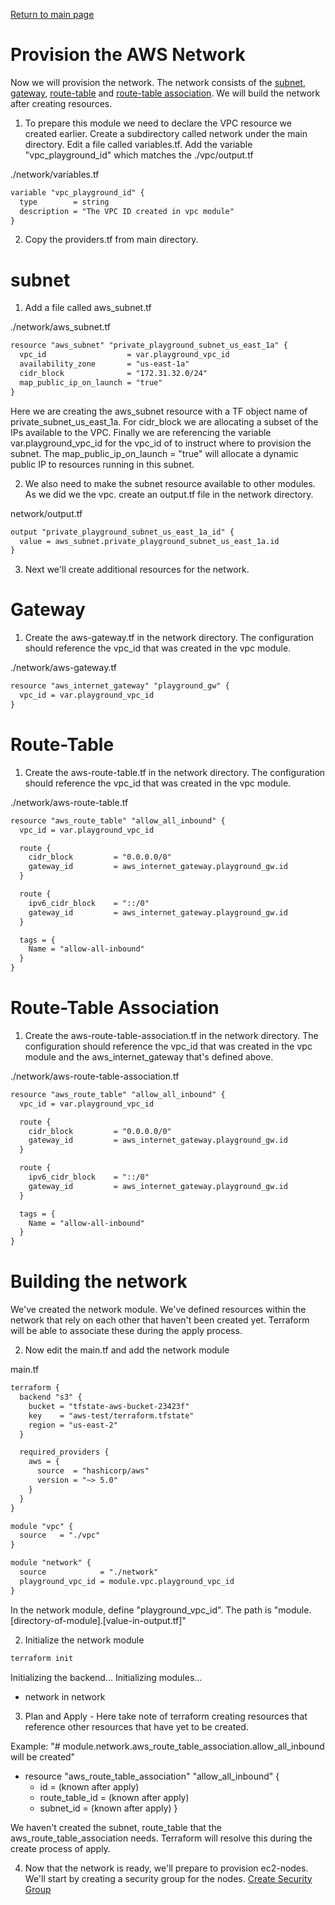 [Return to main page](../README.md)

# Provision the AWS Network


Now we will provision the network. The network consists of the [subnet](#subnet), [gateway](#gateway), [route-table](#route-table) and [route-table association](#route-table-association). We will build the network after creating resources.

1. To prepare this module we need to declare the VPC resource we created earlier. Create a subdirectory called network under the main directory. Edit a file called  variables.tf. Add the variable "vpc_playground_id" which matches the ./vpc/output.tf 


./network/variables.tf
```diff
variable "vpc_playground_id" {
  type        = string
  description = "The VPC ID created in vpc module"
}

```

2. Copy the providers.tf from main directory. 


# subnet

1. Add a file called aws_subnet.tf

./network/aws_subnet.tf
```diff
resource "aws_subnet" "private_playground_subnet_us_east_1a" {
  vpc_id                  = var.playground_vpc_id
  availability_zone       = "us-east-1a"
  cidr_block              = "172.31.32.0/24"
  map_public_ip_on_launch = "true"
}

```

Here we are creating the aws_subnet resource with a TF object name of private_subnet_us_east_1a. For cidr_block we are allocating a subset of the IPs available to the VPC.  Finally we are referencing the variable var.playground_vpc_id for the vpc_id of to instruct where to provision the subnet. The map_public_ip_on_launch = "true" will allocate a dynamic public IP to resources running in this subnet.



2. We also need to make the subnet resource available to other modules. As we did we the vpc. create an output.tf file in the network directory.

network/output.tf
```diff
output "private_playground_subnet_us_east_1a_id" {
  value = aws_subnet.private_playground_subnet_us_east_1a.id
}
```


3. Next we'll create additional resources for the network. 


# Gateway

1. Create the aws-gateway.tf in the network directory. The configuration should reference the vpc_id that was created in the vpc module. 


./network/aws-gateway.tf
```diff
resource "aws_internet_gateway" "playground_gw" {
  vpc_id = var.playground_vpc_id
}

```


# Route-Table

1. Create the aws-route-table.tf in the network directory. The configuration should reference the vpc_id that was created in the vpc module. 

./network/aws-route-table.tf

```diff
resource "aws_route_table" "allow_all_inbound" {
  vpc_id = var.playground_vpc_id

  route {
    cidr_block         = "0.0.0.0/0"
    gateway_id         = aws_internet_gateway.playground_gw.id
  }

  route {
    ipv6_cidr_block    = "::/0"
    gateway_id         = aws_internet_gateway.playground_gw.id
  }

  tags = {
    Name = "allow-all-inbound"
  }
}

```


# Route-Table Association

1. Create the aws-route-table-association.tf in the network directory. The configuration should reference the vpc_id that was created in the vpc module and the aws_internet_gateway that's defined above. 

./network/aws-route-table-association.tf
```diff
resource "aws_route_table" "allow_all_inbound" {
  vpc_id = var.playground_vpc_id

  route {
    cidr_block         = "0.0.0.0/0"
    gateway_id         = aws_internet_gateway.playground_gw.id
  }

  route {
    ipv6_cidr_block    = "::/0"
    gateway_id         = aws_internet_gateway.playground_gw.id
  }

  tags = {
    Name = "allow-all-inbound"
  }
}

```


# Building the network

We've created the network module. We've defined resources within the network that rely on each other that haven't been created yet.  Terraform will be able to associate these during the apply process. 

2. Now edit the main.tf and add the network module

main.tf
```diff
terraform {
  backend "s3" {
    bucket = "tfstate-aws-bucket-23423f"
    key    = "aws-test/terraform.tfstate"
    region = "us-east-2"
  }

  required_providers {
    aws = {
      source  = "hashicorp/aws"
      version = "~> 5.0"
    }
  }
}

module "vpc" {
  source   = "./vpc"
}

module "network" {
  source            = "./network"
  playground_vpc_id = module.vpc.playground_vpc_id
}

```    

In the network module, define "playground_vpc_id". The path is "module.[directory-of-module].[value-in-output.tf]"


2. Initialize the network module

```diff
terraform init

```
Initializing the backend...
Initializing modules...
- network in network


3.  Plan and Apply - Here take note of terraform creating resources that reference other resources that have yet to be created.

Example:
  "# module.network.aws_route_table_association.allow_all_inbound will be created"
  + resource "aws_route_table_association" "allow_all_inbound" {
      + id             = (known after apply)
      + route_table_id = (known after apply)
      + subnet_id      = (known after apply)
    }

We haven't created the subnet, route_table that the aws_route_table_association needs. Terraform will resolve this during the create process of apply. 


4. Now that the network is ready, we'll prepare to provision ec2-nodes. We'll start by creating a security group for the nodes. [Create Security Group](./Create-Security-Group.md)
